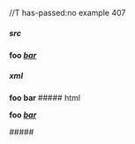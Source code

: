 //T has-passed:no
example 407
##### src
**foo [*bar*](/url)**
##### xml
<?xml version="1.0" encoding="UTF-8"?>
<!DOCTYPE document SYSTEM "CommonMark.dtd">
<document xmlns="http://commonmark.org/xml/1.0">
  <paragraph>
    <strong>
      <text>foo </text>
      <link destination="/url" title="">
        <emph>
          <text>bar</text>
        </emph>
      </link>
    </strong>
  </paragraph>
</document>
##### html
<p><strong>foo <a href="/url"><em>bar</em></a></strong></p>
#####
